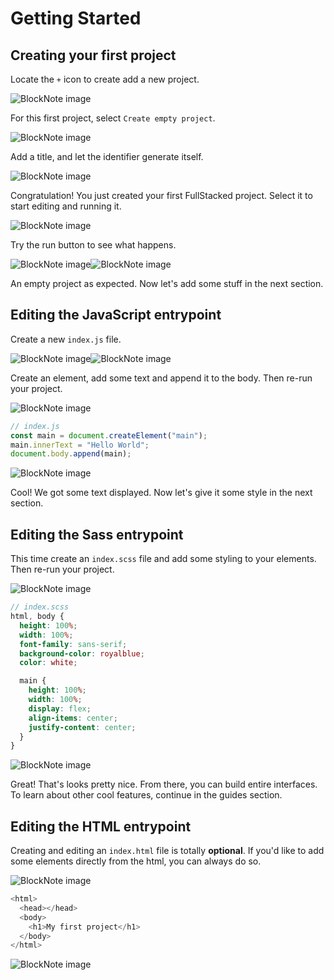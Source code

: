 # Getting Started

## Creating your first project

Locate the `+` icon to create add a new project.

![BlockNote image](https://img.fullstacked.org/IMG_0525.png)

For this first project, select `Create empty project`.

![BlockNote image](https://img.fullstacked.org/IMG_0526.png)

Add a title, and let the identifier generate itself.

![BlockNote image](https://img.fullstacked.org/Screenshot-2025-02-23-at-10.01.55-AM.png)

Congratulation! You just created your first FullStacked project. Select it to start editing and running it.

![BlockNote image](https://img.fullstacked.org/IMG_0529.png)

Try the run button to see what happens.

![BlockNote image](https://img.fullstacked.org/IMG_0527.png)![BlockNote image](https://img.fullstacked.org/Screenshot-2025-02-23-at-10.02.24-AM.png)

An empty project as expected. Now let's add some stuff in the next section.

## Editing the JavaScript entrypoint

Create a new `index.js` file.

![BlockNote image](https://img.fullstacked.org/IMG_0528.png)![BlockNote image](https://img.fullstacked.org/Screenshot-2025-02-23-at-10.02.42-AM.png)

Create an element, add some text and append it to the body. Then re-run your project.

![BlockNote image](https://img.fullstacked.org/Screenshot-2025-02-23-at-10.03.44-AM.png)

```javascript
// index.js
const main = document.createElement("main");
main.innerText = "Hello World";
document.body.append(main);
```

![BlockNote image](https://img.fullstacked.org/Screenshot-2025-02-23-at-10.03.49-AM.png)

Cool! We got some text displayed. Now let's give it some style in the next section.

## Editing the Sass entrypoint

This time create an `index.scss` file and add some styling to your elements. Then re-run your project.

![BlockNote image](https://img.fullstacked.org/Screenshot-2025-02-23-at-10.05.33-AM.png)

```scss
// index.scss
html, body {
  height: 100%;
  width: 100%;
  font-family: sans-serif;
  background-color: royalblue;
  color: white;

  main {
    height: 100%;
    width: 100%;
    display: flex;
    align-items: center;
    justify-content: center;
  }
}
```

![BlockNote image](https://img.fullstacked.org/Screenshot-2025-02-23-at-10.05.38-AM.png)

Great! That's looks pretty nice. From there, you can build entire interfaces. To learn about other cool features, continue in the guides section.

## Editing the HTML entrypoint

Creating and editing an `index.html` file is totally **optional**. If you'd like to add some elements directly from the html, you can always do so.

![BlockNote image](https://img.fullstacked.org/Screenshot-2025-02-23-at-10.06.14-AM.png)

```javascript
<html>
  <head></head>
  <body>
    <h1>My first project</h1>
  </body>
</html>
```

![BlockNote image](https://img.fullstacked.org/Screenshot-2025-02-23-at-10.06.24-AM.png)

